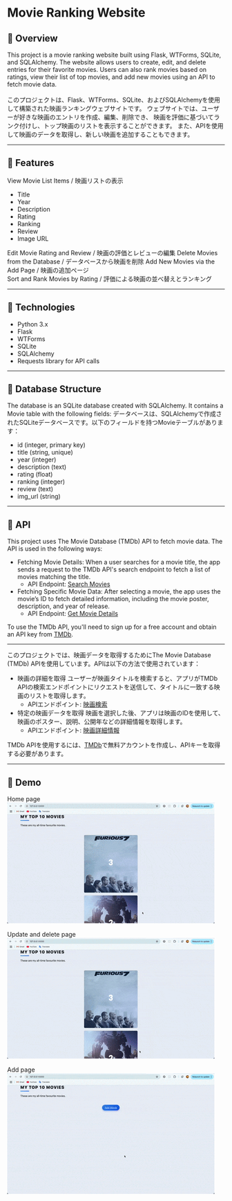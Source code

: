 # Movie Ranking Website

## 📌 Overview

This project is a movie ranking website built using Flask, WTForms, SQLite, and SQLAlchemy. 
The website allows users to create, edit, and delete entries for their favorite movies. 
Users can also rank movies based on ratings, view their list of top movies, 
and add new movies using an API to fetch movie data.
<br/>
<br/>
このプロジェクトは、Flask、WTForms、SQLite、およびSQLAlchemyを使用して構築された映画ランキングウェブサイトです。
ウェブサイトでは、ユーザーが好きな映画のエントリを作成、編集、削除でき、
映画を評価に基づいてランク付けし、トップ映画のリストを表示することができます。
また、APIを使用して映画のデータを取得し、新しい映画を追加することもできます。

---

## 📌 Features

View Movie List Items / 映画リストの表示

- Title
- Year
- Description
- Rating
- Ranking
- Review
- Image URL

Edit Movie Rating and Review / 映画の評価とレビューの編集 
Delete Movies from the Database / データベースから映画を削除
Add New Movies via the Add Page / 映画の追加ページ  
Sort and Rank Movies by Rating / 評価による映画の並べ替えとランキング  

---

## 📌 Technologies

- Python 3.x
- Flask
- WTForms
- SQLite
- SQLAlchemy
- Requests library for API calls

---

## 📌 Database Structure

The database is an SQLite database created with SQLAlchemy. It contains a Movie table with the following fields:
データベースは、SQLAlchemyで作成されたSQLiteデータベースです。以下のフィールドを持つMovieテーブルがあります：

- id (integer, primary key)
- title (string, unique)
- year (integer)
- description (text)
- rating (float)
- ranking (integer)
- review (text)
- img_url (string)

---

## 📌 API

This project uses The Movie Database (TMDb) API to fetch movie data. The API is used in the following ways:

- Fetching Movie Details: When a user searches for a movie title, the app sends a request to the TMDb API's search endpoint to fetch a list of movies matching the title.
    - API Endpoint: [Search Movies](https://developer.themoviedb.org/reference/search-movie)
- Fetching Specific Movie Data: After selecting a movie, the app uses the movie’s ID to fetch detailed information, including the movie poster, description, and year of release.
  - API Endpoint: [Get Movie Details](https://developer.themoviedb.org/reference/movie-details)

To use the TMDb API, you'll need to sign up for a free account and obtain an API key from [TMDb](https://www.themoviedb.org/).

***

このプロジェクトでは、映画データを取得するためにThe Movie Database (TMDb) APIを使用しています。APIは以下の方法で使用されています：

- 映画の詳細を取得 ユーザーが映画タイトルを検索すると、アプリがTMDb APIの検索エンドポイントにリクエストを送信して、タイトルに一致する映画のリストを取得します。
    - APIエンドポイント: [映画検索](https://developer.themoviedb.org/reference/search-movie)
- 特定の映画データを取得 映画を選択した後、アプリは映画のIDを使用して、映画のポスター、説明、公開年などの詳細情報を取得します。
    - APIエンドポイント: [映画詳細情報](https://developer.themoviedb.org/reference/movie-details)

TMDb APIを使用するには、[TMDb](https://www.themoviedb.org/)で無料アカウントを作成し、APIキーを取得する必要があります。

---

## 📸 Demo

Home page  
![Home Page](./static/assets/home.gif)

Update and delete page  
![Update Page](./static/assets/update-and-delete.gif)

Add page  
![Delete Page](./static/assets/add.gif)
